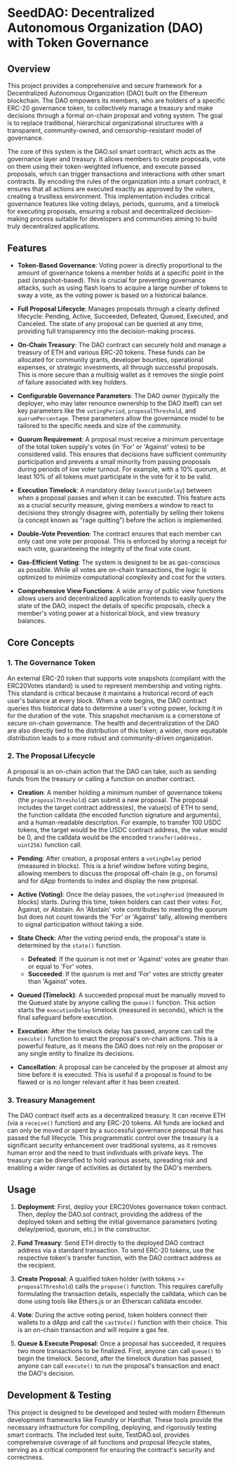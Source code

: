 # SeedDAO: Decentralized Autonomous Organization (DAO) with Token Governance

## Overview

This project provides a comprehensive and secure framework for a Decentralized Autonomous Organization (DAO) built on the Ethereum blockchain. The DAO empowers its members, who are holders of a specific ERC-20 governance token, to collectively manage a treasury and make decisions through a formal on-chain proposal and voting system. The goal is to replace traditional, hierarchical organizational structures with a transparent, community-owned, and censorship-resistant model of governance.

The core of this system is the DAO.sol smart contract, which acts as the governance layer and treasury. It allows members to create proposals, vote on them using their token-weighted influence, and execute passed proposals, which can trigger transactions and interactions with other smart contracts. By encoding the rules of the organization into a smart contract, it ensures that all actions are executed exactly as approved by the voters, creating a trustless environment. This implementation includes critical governance features like voting delays, periods, quorums, and a timelock for executing proposals, ensuring a robust and decentralized decision-making process suitable for developers and communities aiming to build truly decentralized applications.

## Features

- **Token-Based Governance**: Voting power is directly proportional to the amount of governance tokens a member holds at a specific point in the past (snapshot-based). This is crucial for preventing governance attacks, such as using flash loans to acquire a large number of tokens to sway a vote, as the voting power is based on a historical balance.

- **Full Proposal Lifecycle**: Manages proposals through a clearly defined lifecycle: Pending, Active, Succeeded, Defeated, Queued, Executed, and Canceled. The state of any proposal can be queried at any time, providing full transparency into the decision-making process.

- **On-Chain Treasury**: The DAO contract can securely hold and manage a treasury of ETH and various ERC-20 tokens. These funds can be allocated for community grants, developer bounties, operational expenses, or strategic investments, all through successful proposals. This is more secure than a multisig wallet as it removes the single point of failure associated with key holders.

- **Configurable Governance Parameters**: The DAO owner (typically the deployer, who may later renounce ownership to the DAO itself) can set key parameters like the `votingPeriod`, `proposalThreshold`, and `quorumPercentage`. These parameters allow the governance model to be tailored to the specific needs and size of the community.

- **Quorum Requirement**: A proposal must receive a minimum percentage of the total token supply's votes (in 'For' or 'Against' votes) to be considered valid. This ensures that decisions have sufficient community participation and prevents a small minority from passing proposals during periods of low voter turnout. For example, with a 10% quorum, at least 10% of all tokens must participate in the vote for it to be valid.

- **Execution Timelock**: A mandatory delay (`executionDelay`) between when a proposal passes and when it can be executed. This feature acts as a crucial security measure, giving members a window to react to decisions they strongly disagree with, potentially by selling their tokens (a concept known as "rage quitting") before the action is implemented.

- **Double-Vote Prevention**: The contract ensures that each member can only cast one vote per proposal. This is enforced by storing a receipt for each vote, guaranteeing the integrity of the final vote count.

- **Gas-Efficient Voting**: The system is designed to be as gas-conscious as possible. While all votes are on-chain transactions, the logic is optimized to minimize computational complexity and cost for the voters.

- **Comprehensive View Functions**: A wide array of public view functions allows users and decentralized application frontends to easily query the state of the DAO, inspect the details of specific proposals, check a member's voting power at a historical block, and view treasury balances.

## Core Concepts

### 1. The Governance Token

An external ERC-20 token that supports vote snapshots (compliant with the ERC20Votes standard) is used to represent membership and voting rights. This standard is critical because it maintains a historical record of each user's balance at every block. When a vote begins, the DAO contract queries this historical data to determine a user's voting power, locking it in for the duration of the vote. This snapshot mechanism is a cornerstone of secure on-chain governance. The health and decentralization of the DAO are also directly tied to the distribution of this token; a wider, more equitable distribution leads to a more robust and community-driven organization.

### 2. The Proposal Lifecycle

A proposal is an on-chain action that the DAO can take, such as sending funds from the treasury or calling a function on another contract.

- **Creation**: A member holding a minimum number of governance tokens (the `proposalThreshold`) can submit a new proposal. The proposal includes the target contract address(es), the value(s) of ETH to send, the function calldata (the encoded function signature and arguments), and a human-readable description. For example, to transfer 100 USDC tokens, the target would be the USDC contract address, the value would be 0, and the calldata would be the encoded `transfer(address, uint256)` function call.

- **Pending**: After creation, a proposal enters a `votingDelay` period (measured in blocks). This is a brief window before voting begins, allowing members to discuss the proposal off-chain (e.g., on forums) and for dApp frontends to index and display the new proposal.

- **Active (Voting)**: Once the delay passes, the `votingPeriod` (measured in blocks) starts. During this time, token holders can cast their votes: For, Against, or Abstain. An 'Abstain' vote contributes to meeting the quorum but does not count towards the 'For' or 'Against' tally, allowing members to signal participation without taking a side.

- **State Check**: After the voting period ends, the proposal's state is determined by the `state()` function.
  - **Defeated**: If the quorum is not met or 'Against' votes are greater than or equal to 'For' votes.
  - **Succeeded**: If the quorum is met and 'For' votes are strictly greater than 'Against' votes.

- **Queued (Timelock)**: A succeeded proposal must be manually moved to the Queued state by anyone calling the `queue()` function. This action starts the `executionDelay` timelock (measured in seconds), which is the final safeguard before execution.

- **Execution**: After the timelock delay has passed, anyone can call the `execute()` function to enact the proposal's on-chain actions. This is a powerful feature, as it means the DAO does not rely on the proposer or any single entity to finalize its decisions.

- **Cancellation**: A proposal can be canceled by the proposer at almost any time before it is executed. This is useful if a proposal is found to be flawed or is no longer relevant after it has been created.

### 3. Treasury Management

The DAO contract itself acts as a decentralized treasury. It can receive ETH (via a `receive()` function) and any ERC-20 tokens. All funds are locked and can only be moved or spent by a successful governance proposal that has passed the full lifecycle. This programmatic control over the treasury is a significant security enhancement over traditional systems, as it removes human error and the need to trust individuals with private keys. The treasury can be diversified to hold various assets, spreading risk and enabling a wider range of activities as dictated by the DAO's members.

## Usage

1. **Deployment**: First, deploy your ERC20Votes governance token contract. Then, deploy the DAO.sol contract, providing the address of the deployed token and setting the initial governance parameters (voting delay/period, quorum, etc.) in the constructor.

2. **Fund Treasury**: Send ETH directly to the deployed DAO contract address via a standard transaction. To send ERC-20 tokens, use the respective token's transfer function, with the DAO contract address as the recipient.

3. **Create Proposal**: A qualified token holder (with tokens >= `proposalThreshold`) calls the `propose()` function. This requires carefully formulating the transaction details, especially the calldata, which can be done using tools like Ethers.js or an Etherscan calldata encoder.

4. **Vote**: During the active voting period, token holders connect their wallets to a dApp and call the `castVote()` function with their choice. This is an on-chain transaction and will require a gas fee.

5. **Queue & Execute Proposal**: Once a proposal has succeeded, it requires two more transactions to be finalized. First, anyone can call `queue()` to begin the timelock. Second, after the timelock duration has passed, anyone can call `execute()` to run the proposal's transaction and enact the DAO's decision.

## Development & Testing

This project is designed to be developed and tested with modern Ethereum development frameworks like Foundry or Hardhat. These tools provide the necessary infrastructure for compiling, deploying, and rigorously testing smart contracts. The included test suite, TestDAO.sol, provides comprehensive coverage of all functions and proposal lifecycle states, serving as a critical component for ensuring the contract's security and correctness.